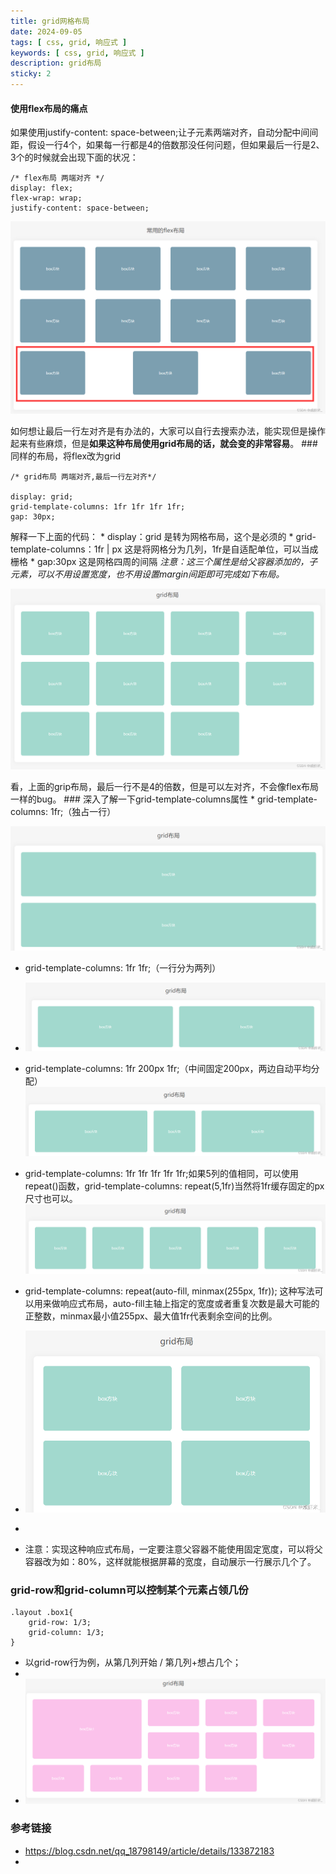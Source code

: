```yaml
---
title: grid网格布局
date: 2024-09-05
tags: [ css, grid, 响应式 ]
keywords: [ css, grid, 响应式 ]
description: grid布局
sticky: 2
---
```


<!-- truncate -->

#### 使用flex布局的痛点 

如果使用justify-content: space-between;让子元素两端对齐，自动分配中间间距，假设一行4个，如果每一行都是4的倍数那没任何问题，但如果最后一行是2、3个的时候就会出现下面的状况：

``` 
/* flex布局 两端对齐 */ 
display: flex;
flex-wrap: wrap; 
justify-content: space-between;  
``` 

![](assert/1deb6b9de5bcc7920b7e478c3ebc3d24_MD5.png) 

如何想让最后一行左对齐是有办法的，大家可以自行去搜索办法，能实现但是操作起来有些麻烦，但是**如果这种布局使用grid布局的话，就会变的非常容易**。 ### 同样的布局，将flex改为grid 

```
/* grid布局 两端对齐,最后一行左对齐*/

display: grid;
grid-template-columns: 1fr 1fr 1fr 1fr;
gap: 30px;   
```
解释一下上面的代码： * display：grid 是转为网格布局，这个是必须的 * grid-template-columns：1fr | px 这是将网格分为几列，1fr是自适配单位，可以当成栅格 * gap:30px 这是网格四周的间隔 _注意：这三个属性是给父容器添加的，子元素，可以不用设置宽度，也不用设置margin间距即可完成如下布局。_

![](assert/b8238cda70214ce283b1c403a7ee0ad5_MD5.png) 

看，上面的grip布局，最后一行不是4的倍数，但是可以左对齐，不会像flex布局一样的bug。 ### 深入了解一下grid-template-columns属性 * grid-template-columns: 1fr;（独占一行）

![](assert/c13420eec164a5652bf7628d5648f9c0_MD5.png) 

* grid-template-columns: 1fr 1fr;（一行分为两列）
* ![](assert/55ca46fdbc5a9899d8e2bea288ba8e0a_MD5.png) 
* grid-template-columns: 1fr 200px 1fr;（中间固定200px，两边自动平均分配） ![](assert/0c4145bf6153fbd8bdf2155609356c7f_MD5.png) 
* grid-template-columns: 1fr 1fr 1fr 1fr 1fr;如果5列的值相同，可以使用repeat()函数，grid-template-columns: repeat(5,1fr)当然将1fr缓存固定的px尺寸也可以。 ![](assert/26335d600dcaff12a45f1311f8fb18a9_MD5.png) 

* grid-template-columns: repeat(auto-fill, minmax(255px, 1fr)); 这种写法可以用来做响应式布局，auto-fill主轴上指定的宽度或者重复次数是最大可能的正整数，minmax最小值255px、最大值1fr代表剩余空间的比例。
* ![](assert/2bf4aae4a4e7ce3ee87582df0f8e1962_MD5.png) 
* 
* 注意：实现这种响应式布局，一定要注意父容器不能使用固定宽度，可以将父容器改为如：80%，这样就能根据屏幕的宽度，自动展示一行展示几个了。 


### grid-row和grid-column可以控制某个元素占领几份
```
.layout .box1{
 	grid-row: 1/3;
 	grid-column: 1/3;
}

```


* 以grid-row行为例，从第几列开始 / 第几列+想占几个； 
* 
* ![](assert/20a895335eed8030ec2c0fbcbbf2228d_MD5.png)


### 参考链接

- https://blog.csdn.net/qq_18798149/article/details/133872183
- 